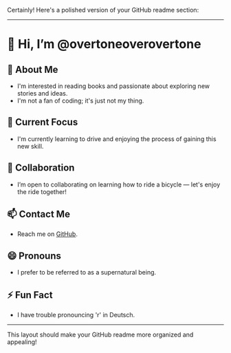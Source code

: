 Certainly! Here's a polished version of your GitHub readme section:

---

# 👋 Hi, I’m @overtoneoverovertone

## 👀 About Me
- I'm interested in reading books and passionate about exploring new stories and ideas.
- I'm not a fan of coding; it's just not my thing.

## 🌱 Current Focus
- I'm currently learning to drive and enjoying the process of gaining this new skill.

## 💞️ Collaboration
- I’m open to collaborating on learning how to ride a bicycle — let's enjoy the ride together!

## 📫 Contact Me
- Reach me on [GitHub](https://github.com/overtoneoverovertone).

## 😄 Pronouns
- I prefer to be referred to as a supernatural being.

## ⚡ Fun Fact
- I have trouble pronouncing 'r' in Deutsch.

---

This layout should make your GitHub readme more organized and appealing!
<!---
overtoneoverovertone/overtoneoverovertone is a ✨ special ✨ repository because its `README.md` (this file) appears on your GitHub profile.
You can click the Preview link to take a look at your changes.
--->
